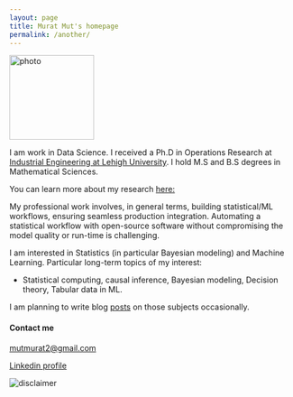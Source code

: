 ```yaml
---
layout: page
title: Murat Mut's homepage
permalink: /another/
---
```


<img src="../images/capture.png" alt="photo" width="150" />

I am work in Data Science. I received a Ph.D in Operations Research at 
[Industrial Engineering at Lehigh University](https://engineering.lehigh.edu/ise). I hold M.S and B.S degrees in Mathematical Sciences.

You can learn more about my research [here:](https://muratmut.github.io/research/)

 
My professional work involves, in general terms, building statistical/ML workflows, ensuring seamless production integration. Automating a statistical workflow with open-source software without compromising the model quality or run-time is challenging. 


I am interested in Statistics (in particular Bayesian modeling) and Machine Learning. Particular long-term topics of my interest: 
- Statistical computing, causal inference, Bayesian modeling, Decision theory, Tabular data in ML.


I am planning to write blog [posts](https://muratmut.github.io/blog/) on those subjects occasionally.



#### Contact me
[mutmurat2@gmail.com](mailto:mutmurat2@gmail.com)

[Linkedin profile](https://www.linkedin.com/in/murat-mut-060b8348/)




<img src="../images/disclaimer.JPG" alt="disclaimer"/>


